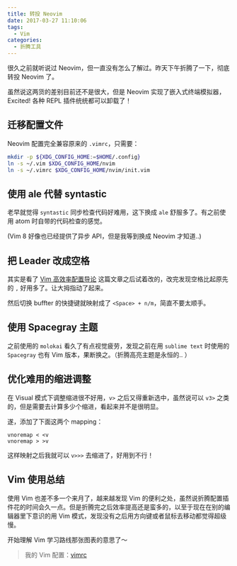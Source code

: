 ```yaml
---
title: 转投 Neovim
date: 2017-03-27 11:10:06
tags:
  - Vim
categories:
  - 折腾工具
---
```


很久之前就听说过 Neovim，但一直没有怎么了解过。昨天下午折腾了一下，彻底转投 Neovim 了。

虽然说这两货的差别目前还不是很大，但是 Neovim 实现了嵌入式终端模拟器，Excited! 各种 REPL 插件统统都可以卸载了！

<!--more-->

## 迁移配置文件
Neovim 配置完全兼容原来的 `.vimrc`，只需要：

``` bash
mkdir -p ${XDG_CONFIG_HOME:=$HOME/.config}
ln -s ~/.vim $XDG_CONFIG_HOME/nvim
ln -s ~/.vimrc $XDG_CONFIG_HOME/nvim/init.vim
```

## 使用 ale 代替 syntastic
老早就觉得 `syntastic` 同步检查代码好难用，这下换成 `ale` 舒服多了。有之前使用 atom 时自带的代码检查的感觉。

(Vim 8 好像也已经提供了异步 API，但是我等到换成 Neovim 才知道..)

## 把 Leader 改成空格
其实是看了 [Vim 高效率配置导论](https://zhuanlan.zhihu.com/p/25905625) 这篇文章之后试着改的，改完发现空格比起原先的 `,` 好用多了。让大拇指动了起来。

然后切换 buffter 的快捷键就映射成了 `<Space> + n/m`，简直不要太顺手。

## 使用 Spacegray 主题
之前使用的 `molokai` 看久了有点视觉疲劳，发现之前在用 `sublime text` 时使用的 `Spacegray` 也有 Vim 版本，果断换之。（折腾高亮主题是永恒的.. ）

## 优化难用的缩进调整
在 Visual 模式下调整缩进很不好用，`v>` 之后又得重新选中，虽然说可以 `v3>` 之类的，但是需要去计算多少个缩进，看起来并不是很明显。

遂，添加了下面这两个 mapping：

```
vnoremap < <v
vnoremap > >v
```

这样映射之后我就可以 `v>>>` 去缩进了，好用到不行！

## Vim 使用总结
使用 Vim 也差不多一个来月了，越来越发现 Vim 的便利之处，虽然说折腾配置插件花的时间会久一点。但是折腾完之后效率提高还是蛮多的，以至于现在在别的编辑器里下意识的用 Vim 模式，发现没有之后用方向键或者鼠标去移动都觉得超级慢。

开始理解 Vim 学习路线那张图表的意思了～

> 我的 Vim 配置：[vimrc](https://github.com/ahonn/vimrc)


